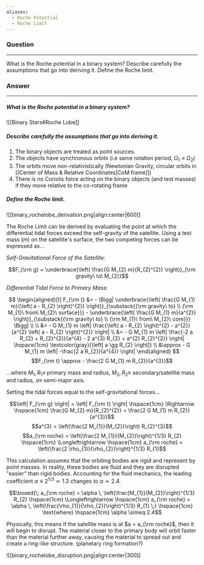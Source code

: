 ```yaml
---
aliases:
  - Roche Potential
  - Roche Limit
---
```

### Question
---
What is the Roche potential in a binary system? Describe carefully the assumptions that go into deriving it. Define the Roche limit.

### Answer
---
##### What is the Roche potential in a binary system?

![[Binary Stars#Roche Lobe]]
##### Describe carefully the assumptions that go into deriving it.

1. The binary objects are treated as point sources.
2. The objects have synchronous orbits (i.e same rotation period, $\Omega_{1} \equiv \Omega_{2}$)
3. The orbits move non-relativistically (Newtonian Gravity, circular orbits in [[Center of Mass & Relative Coordinates|CoM frame]])
4. There is no Coriolis force acting on the binary objects (and test masses) if they move relative to the co-rotating frame

##### Define the Roche limit.

![[binary_rochelobe_derivation.png|align:center|600]]

The Roche Limit can be derived by evaluating the point at which the differential tidal forces exceed the self-gravity of the satellite. Using a test mass ($m$) on the satellite's surface, the two competing forces can be expressed as...

*Self-Gravitational Force of the Satellite:*

$$F_{\rm g} = \underbrace{\left( \frac{G M_{2} m}{R_{2}^{2}} \right)}_{\rm gravity\ to\ M_{2}}$$

*Differential Tidal Force to Primary Mass:*

$$
\begin{aligned}[t]
	F_{\rm t} &= - \Bigg| \underbrace{\left( \frac{G M_{1} m}{\left( a - R_{2} \right)^{2}} \right)}_{\substack{{\rm gravity\ to} \\ {\rm M_{1}\ from\ M_{2}\ surface}}} - \underbrace{\left( \frac{G M_{1} m}{a^{2}} \right)}_{\substack{{\rm gravity\ to} \\ {\rm M_{1}\ from\ M_{2}\ core}}} \Bigg| \\
	\\
	&= - G M_{1} m \left| \frac{\left( a - R_{2} \right)^{2} - a^{2}}{a^{2} \left( a - R_{2} \right)^{2}} \right| \\
	&= - G M_{1} m \left| \frac{-2 a R_{2} + R_{2}^{2}}{a^{4} - 2 a^{3} R_{2} + a^{2} R_{2}^{2}} \right| \hspace{1cm} \textcolor{gray}{\left[ a \gg R_{2} \right]} \\
	&\approx - G M_{1} m \left| -\frac{2 a R_{2}}{a^{4}} \right|
\end{aligned}
$$
$$F_{\rm t} \approx - \frac{2 G M_{1} m R_{2}}{a^{3}}$$

...where $M_{1} , R_{1} \equiv$ primary mass and radius, $M_{2} , R_{2} \equiv$ secondary/satellite mass and radius, $a \equiv$ semi-major axis.

Setting the tidal forces equal to the self-gravitational forces...

$$\left| F_{\rm g} \right| = \left| F_{\rm t} \right| \hspace{1cm} \Rightarrow \hspace{1cm} \frac{G M_{2} m}{R_{2}^{2}} = \frac{2 G M_{1} m R_{2}}{a^{3}}$$
$$a^{3} = \left(\frac{2 M_{1}}{M_{2}}\right) R_{2}^{3}$$
$$a_{\rm roche} = \left(\frac{2 M_{1}}{M_{2}}\right)^{1/3} R_{2} \hspace{1cm} \Longleftrightarrow \hspace{1cm} a_{\rm roche} = \left(\frac{2 \rho_{1}}{\rho_{2}}\right)^{1/3} R_{1}$$

This calculation assumes that the orbiting bodies are rigid and represent by point masses. In reality, these bodies are fluid and they are disrupted "easier" than rigid bodies. Accounting for the fluid mechanics, the leading coefficient $\alpha \equiv 2^{1/3} \simeq 1.3$ changes to $\alpha \simeq 2.4$.

$$\boxed{\; a_{\rm roche} = \alpha \, \left(\frac{M_{1}}{M_{2}}\right)^{1/3} R_{2} \hspace{1cm} \Longleftrightarrow \hspace{1cm} a_{\rm roche} = \alpha \, \left(\frac{\rho_{1}}{\rho_{2}}\right)^{1/3} R_{1} \;} \hspace{1cm} \text{where} \hspace{1cm} \alpha \simeq 2.4$$

Physically, this means if the satellite mass is at $a = a_{\rm roche}$, then it will begin to disrupt. The material closer to the primary body will orbit faster than the material further away, causing the material to spread out and create a ring-like structure. (planetary ring formation?)

![[binary_rochelobe_disruption.png|align:center|300]]